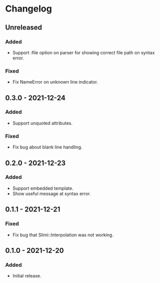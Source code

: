 # Changelog

## Unreleased

### Added

- Support :file option on parser for showing correct file path on syntax error.

### Fixed

- Fix NameError on unknown line indicator.

## 0.3.0 - 2021-12-24

### Added

- Support unquoted attributes.

### Fixed

- Fix bug about blank line handling.

## 0.2.0 - 2021-12-23

### Added

- Support embedded template.
- Show useful message at syntax error.

## 0.1.1 - 2021-12-21

### Fixed

- Fix bug that Slimi::Interpolation was not working.

## 0.1.0 - 2021-12-20

### Added

- Initial release.
